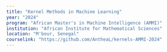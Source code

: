 ```yaml
---
title: "Kernel Methods in Machine Learning"
year: "2024"
program: "African Master's in Machine Intelligence (AMMI)"
institution: "African Institute for Mathematical Sciences"
location: "M'bour, Senegal"
courselink: "https://github.com/AntheaL/kernels-AMMI-2024"
---
```

